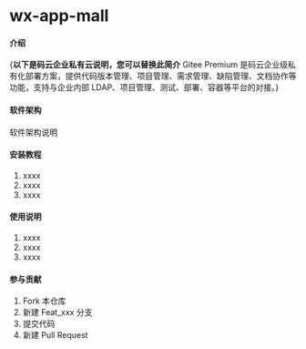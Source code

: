 # wx-app-mall

#### 介绍
{**以下是码云企业私有云说明，您可以替换此简介**
Gitee Premium 是码云企业级私有化部署方案，提供代码版本管理、项目管理、需求管理、缺陷管理、文档协作等功能，支持与企业内部 LDAP、项目管理、测试、部署、容器等平台的对接。}

#### 软件架构
软件架构说明


#### 安装教程

1.  xxxx
2.  xxxx
3.  xxxx

#### 使用说明

1.  xxxx
2.  xxxx
3.  xxxx


#### 参与贡献

1.  Fork 本仓库
2.  新建 Feat_xxx 分支
3.  提交代码
4.  新建 Pull Request


